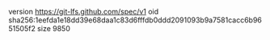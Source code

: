 version https://git-lfs.github.com/spec/v1
oid sha256:1eefda1e18dd39e68daa1c83d6fffdb0ddd2091093b9a7581cacc6b9651505f2
size 9850
